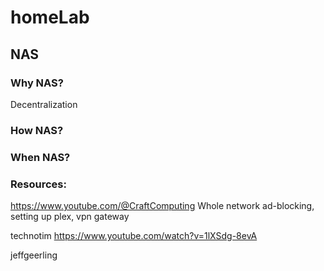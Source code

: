 # homeLab


## NAS

### Why NAS?

Decentralization 

### How NAS?

### When NAS?




### Resources:

https://www.youtube.com/@CraftComputing
Whole network ad-blocking, setting up plex, vpn gateway

technotim
https://www.youtube.com/watch?v=1lXSdg-8evA


jeffgeerling




